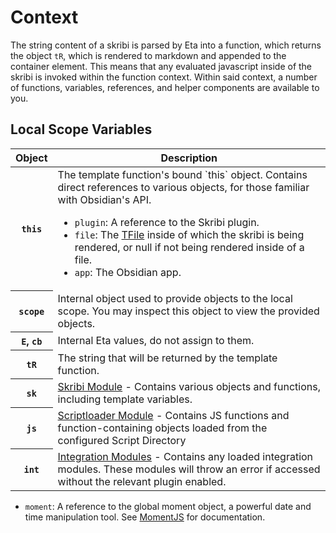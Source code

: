 # Context 

The string content of a skribi is parsed by Eta into a function, which returns the object `tR`, which is rendered to markdown and appended to the container element. This means that any evaluated javascript inside of the skribi is invoked within the function context. Within said context, a number of functions, variables, references, and helper components are available to you.

## Local Scope Variables

<table>
    <thead><th>Object</th><th>Description</th></thead>
    <tbody>
        <tr>
            <th><code>this</code></th>
            <td> The template function's bound `this` object. Contains direct references to various objects, for those familiar with Obsidian's API.<ul>
            <li><code>plugin</code>: A reference to the Skribi plugin.</li>
            <li><code>file</code>: The <a href='https://github.com/obsidianmd/obsidian-api/blob/master/obsidian.d.ts#L2872'>TFile</a> inside of which the skribi is being rendered, or null if not being rendered inside of a file. </li>
            <li><code>app</code>: The Obsidian app.</li></ul></td>
        </tr>
        <tr><th><code>scope</code> </th><td> Internal object used to provide objects to the local scope. You may inspect this object to view the provided objects.</td></tr>
        <tr><th><code>E</code>, <code>cb</code></th><td> Internal Eta values, do not assign to them.</td></tr>
        <tr><th><code>tR</code></th><td> The string that will be returned by the template function.</td></tr>
        <tr><th><code>sk</code></th><td><a href='/obsidian-skribi/scripting/modules/sk/child'>Skribi Module</a> - Contains various objects and functions, including template variables.</td></tr>
        <tr><th><code>js</code></th><td><a href='/obsidian-skribi/scripting/scriptloader/'>Scriptloader Module</a> - Contains JS functions and function-containing objects loaded from the configured Script Directory</td></tr>
        <tr><th><code>int</code></th><td><a href='/obsidian-skribi/scripting/integrations/'>Integration Modules</a> - Contains any loaded integration modules. These modules will throw an error if accessed without the relevant plugin enabled. </td></th>
    <tbody>
</table>

- `moment`: A reference to the global moment object, a powerful date and time manipulation tool. See [MomentJS](https://momentjs.com/) for documentation.